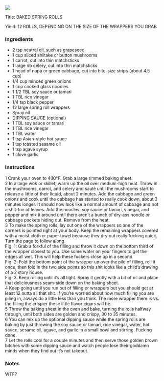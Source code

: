<!DOCTYPE HTML PUBLIC "-//W3C//DTD HTML 4.0 Transitional//EN">
<html>
  <head>
  <title>BAKED SPRING ROLLS</title><link rel='stylesheet' href='style.css' type='text/css'><meta http-equiv="Content-Style-Stype" content="text/css">
     <meta http-equiv="Content-Type" content="text/html;charset=utf-8">
     </head><body><div class="recipe" itemscope itemtype="http://schema.org/Recipe"><img src="pics/5.jpg" itemprop="image"><div class='header'><p class="title"><span class="label">Title:</span> <span itemprop="name">BAKED SPRING ROLLS</span></p>
<p class="yields"><span class="label">Yield:</span> <span itemprop="recipeYield">12 ROLLS, DEPENDING ON THE SIZE OF THE WRAPPERS YOU GRAB</span></p>
</div><div class="ing"><h3>Ingredients</h3><ul class="ing"><li class="ing" itemprop="ingredients">2 tsp neutral oil, such as grapeseed </li>
<li class="ing" itemprop="ingredients">1 cup sliced shiitake or button mushrooms </li>
<li class="ing" itemprop="ingredients">1 carrot, cut into thin matchsticks </li>
<li class="ing" itemprop="ingredients">1 large rib celery, cut into thin matchsticks </li>
<li class="ing" itemprop="ingredients">1 head of napa or green cabbage, cut into bite-size strips (about 4.5 cup) </li>
<li class="ing" itemprop="ingredients">1/4 cup minced green onions </li>
<li class="ing" itemprop="ingredients">1 cup cooked glass noodles </li>
<li class="ing" itemprop="ingredients">1 1/2 TBL soy sauce or tamari </li>
<li class="ing" itemprop="ingredients">1 TBL rice vinegar </li>
<li class="ing" itemprop="ingredients">1/4 tsp black pepper </li>
<li class="ing" itemprop="ingredients">12 large spring roll wrappers </li>
<li class="ing" itemprop="ingredients">Spray oil </li>
<li class="ing" itemprop="ingredients">DIPPING SAUCE (optional)</li>
<li class="ing" itemprop="ingredients">1 TBL soy sauce or tamari </li>
<li class="ing" itemprop="ingredients">1 TBL rice vinegar </li>
<li class="ing" itemprop="ingredients">1 TBL water </li>
<li class="ing" itemprop="ingredients">1 tsp Asian-style hot sauce </li>
<li class="ing" itemprop="ingredients">1 tsp toasted sesame oil </li>
<li class="ing" itemprop="ingredients">1 tsp agave syrup </li>
<li class="ing" itemprop="ingredients">1 clove garlic </li>
</ul>
</div>
<div class="instructions"><h3 class="Instructions">Instructions</h3><div itemprop="recipeInstructions"><p>1 Crank your oven to 400°F. Grab a large rimmed baking sheet.<br>2 In a large wok or skillet, warm up the oil over medium-high heat. Throw in the mushrooms, carrot, and celery and sauté until the mushrooms start to release a little of their liquid, about 2 minutes. Add the cabbage and green onions and cook until the cabbage has started to really cook down, about 3 minutes longer. It should now look like a normal amount of cabbage and not a shit-ton of leaves. Add the noodles, soy sauce or tamari, vinegar, and pepper and mix it around until there aren’t a bunch of dry-ass noodle or cabbage pockets hiding out. Remove from the heat.<br>3 To make the spring rolls, lay out one of the wrappers so one of the corners is pointed right at your body. Keep the remaining wrappers covered with a moist cloth or paper towel because they dry out really fucking quick. Turn the page to follow along.<br>Fig. 1: Grab a forkful of the filling and throw it down on the bottom third of the wrapper closest to you. Use some water on your fingers to get the edges all wet. This will help these fuckers close up in a second.<br>Fig. 2: Fold the bottom point of the wrapper up over the pile of filling, roll it once, then fold in the two side points so this shit looks like a child’s drawing of a 2 story house.<br>Fig. 3: Keep rolling until it’s all tight. Spray it gently with a bit of oil and place that deliciousness seam-side down on the baking sheet.<br>4 Keep going until you run out of filling or wrappers but you should get at least 12 outta all that shit. If you’re worried about how much filling you are piling in, always do a little less than you think. The more wrapper there is vs. the filling the crispier these little flavor cigars will be.<br>5 Throw the baking sheet in the oven and bake, turning the rolls halfway through, until both sides are golden and crispy, 30 to 35 minutes.<br>6 You can mix up the optional dipping sauce while the spring rolls are baking by just throwing the soy sauce or tamari, rice vinegar, water, hot sauce, sesame oil, agave, and garlic in a small bowl and stirring. Fucking done.<br>7 Let the rolls cool for a couple minutes and then serve those golden brown bitches with some dipping sauce and watch people lose their goddamn minds when they find out it’s not takeout.</p></div></div><div class="modifications"><h3 class="Notes">Notes</h3><p>WTF?</p></div></div>

</body>
</html>